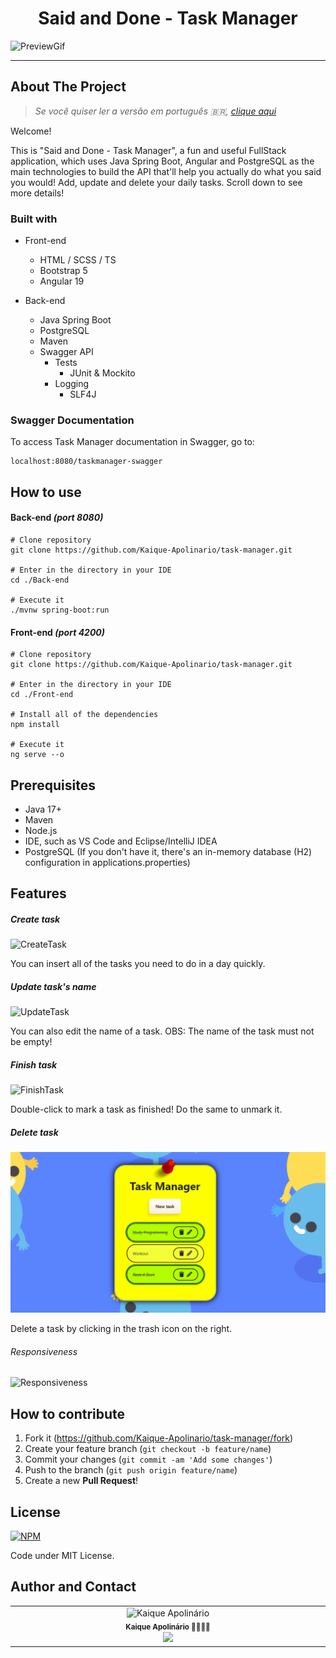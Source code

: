 <div align="center"><h1 align="center">Said and Done - Task Manager</h1></div>


![PreviewGif](Front-end/src/assets/Preview.gif)

------

## About The Project

> *Se você quiser ler a versão em português 🇧🇷, <a href="/READMEptbr.md">clique aqui</a>*

Welcome! 

This is "Said and Done - Task Manager", a fun and useful FullStack application, which uses Java Spring Boot, Angular and PostgreSQL as the main technologies to build the API that'll help you actually do what you said you would! Add, update and delete your daily tasks. Scroll down to see more details!

### Built with

* Front-end
  * HTML / SCSS / TS
  * Bootstrap 5
  * Angular 19 

* Back-end
  * Java Spring Boot
  * PostgreSQL
  * Maven
  * Swagger API
    * Tests
      * JUnit & Mockito
    * Logging
      * SLF4J
  

### Swagger Documentation

To access Task Manager documentation in Swagger, go to:

```
localhost:8080/taskmanager-swagger
```



## How to use

#### Back-end *(port 8080)*

```
# Clone repository
git clone https://github.com/Kaique-Apolinario/task-manager.git

# Enter in the directory in your IDE
cd ./Back-end

# Execute it
./mvnw spring-boot:run
```

#### Front-end *(port 4200)*

```
# Clone repository
git clone https://github.com/Kaique-Apolinario/task-manager.git

# Enter in the directory in your IDE
cd ./Front-end

# Install all of the dependencies
npm install

# Execute it
ng serve --o
```



## Prerequisites

* Java 17+
* Maven
* Node.js
* IDE, such as VS Code and Eclipse/IntelliJ IDEA
* PostgreSQL (If you don't have it, there's an in-memory database (H2) configuration in applications.properties)



## Features

#####  Create task

![CreateTask](Front-end/src/assets/CreateTask.gif)

You can insert all of the tasks you need to do in a day quickly.

##### Update task's name
![UpdateTask](Front-end/src/assets/UpdateTask.gif)

You can also edit the name of a task. OBS: The name of the task must not be empty!

#####  Finish task
![FinishTask](Front-end/src/assets/FinishTask.gif)

Double-click to mark a task as finished! Do the same to unmark it.

##### Delete task
![DeleteTask](Front-end/src/assets/DeleteTask.gif)

Delete a task by clicking in the trash icon on the right.

######  Responsiveness

![Responsiveness](Front-end/src/assets/Responsiveness.gif)



## How to contribute

1. Fork it (https://github.com/Kaique-Apolinario/task-manager/fork)
2. Create your feature branch (`git checkout -b feature/name`)
3. Commit your changes (`git commit -am 'Add some changes'`)
4. Push to the branch (`git push origin feature/name`)
5. Create a new **Pull Request**!

## License 

[![NPM](https://img.shields.io/npm/l/react)](https://github.com/Kaique-Apolinario/task-manager/blob/main/LICENSE) 

Code under MIT License.

## Author and Contact
<table>
  <tbody>
    <tr>
      <td align="center" valign="top" width="15%">
          <img src="Front-end/src/assets/KaiqueApolinário.png" width="200px;" alt="Kaique Apolinário"/>
          <br />
          <sub>
              <b>Kaique Apolinário 🙋‍♂️👨‍💻 </b>
          </sub>
          <br>
          <sub>
           <a href="https://www.linkedin.com/in/kaique-apolinario/">
              <img src="https://custom-icon-badges.demolab.com/badge/LinkedIn-0A66C2?logo=linkedin-white&logoColor=fff)">
           </a>
          </sub>
</td>
    </tr>
  </tbody>
  </table>












